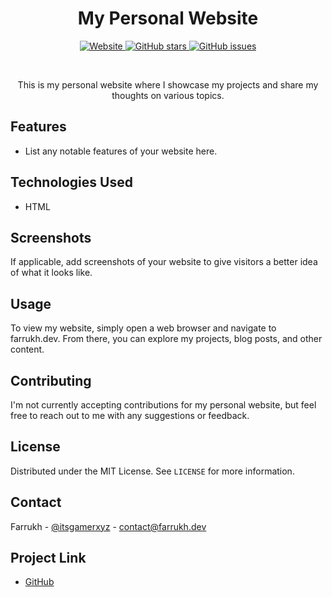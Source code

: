 <div align="center">
  <h1>My Personal Website</h1>
  <p>
    <a href="https://farrukh.dev/" target="_blank">
      <img alt="Website" src="https://img.shields.io/badge/Website-farrukh.dev-blue?style=for-the-badge">
    </a>
    <a href="https://github.com/itsgamerxyz/farrukh.dev/stargazers" target="_blank">
      <img alt="GitHub stars" src="https://img.shields.io/github/stars/itsgamerxyz/farrukh.dev.svg?style=social&label=Stars&maxAge=2592000">
    </a>
    <a href="https://github.com/itsgamerxyz/farrukh.dev/issues" target="_blank">
      <img alt="GitHub issues" src="https://img.shields.io/github/issues/itsgamerxyz/farrukh.dev.svg?style=for-the-badge">
    </a>
  </p>
  <br>
  <p>This is my personal website where I showcase my projects and share my thoughts on various topics.</p>
</div>

## Features

- List any notable features of your website here.

## Technologies Used

- HTML

## Screenshots

If applicable, add screenshots of your website to give visitors a better idea of what it looks like.

## Usage

To view my website, simply open a web browser and navigate to farrukh.dev. From there, you can explore my projects, blog posts, and other content.

## Contributing

I'm not currently accepting contributions for my personal website, but feel free to reach out to me with any suggestions or feedback.

## License

Distributed under the MIT License. See `LICENSE` for more information.

## Contact

Farrukh - [@itsgamerxyz](https://twitter.com/itsgamerxyz) - contact@farrukh.dev

## Project Link

- [GitHub](https://github.com/itsgamerxyz/farrukh.dev)
